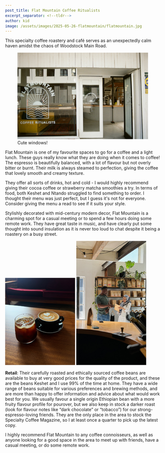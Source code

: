 ```yaml
---
post_title: Flat Mountain Coffee Ritualists
excerpt_separator: <!--tldr-->
author: kid
image: /assets/images/2025-05-26-flatmountain/flatmountain.jpg
---
```


This specialty coffee roastery and café serves as an unexpectedly calm haven amidst the chaos of Woodstock Main Road. 

<!--tldr-->

<figure>
    <img src="/assets/images/2025-05-26-flatmountain/flatmountain.jpg"
         alt="Flat Mountain Coffee Ritualists">
    <figcaption>Cute windows!</figcaption>
</figure>

Flat Mountain is one of my favourite spaces to go for a coffee and a light lunch. These guys really know what they are doing when it comes to coffee! The espresso is beautifully balanced, with a lot of flavour but not overly bitter or burnt. Their milk is always steamed to perfection, giving the coffee that lovely smooth and creamy texture.

They offer all sorts of drinks, hot and cold - I would highly recommend giving their cocoa coffee or strawberry matcha smoothies a try. In terms of food, both Keshet and Ntando struggled to find something to order. I thought their menu was just perfect, but I guess it's not for everyone. Consider giving the menu a read to see if it suits your style.

Stylishly decorated with mid-century modern decor, Flat Mountain is a charming spot for a casual meeting or to spend a few hours doing some remote work. They have great taste in music, and have clearly put some thought into sound insulation as it is never too loud to chat despite it being a roastery on a busy street.

<p id="these-images">
<img src="/assets/images/2025-05-26-flatmountain/flatmountain_drinks.jpg" width="45%">
<img src="/assets/images/2025-05-26-flatmountain/flatmountain_retail.jpg" width="45%">
</p>

**Retail**:
Their carefully roasted and ethically sourced coffee beans are available to buy at very good prices for the quality of the product, and these are the beans Keshet and I use 99% of the time at home. They have a wide range of beans suitable for various preferences and brewing methods, and are more than happy to offer information and advice about what would work best for you. We usually favour a single origin Ethiopian bean with a more fruity flavour profile for pourover, but we also keep in stock a darker roast (look for flavour notes like “dark chocolate” or “tobacco”) for our strong-espresso-loving friends.
They are the only place in the area to stock the Specialty Coffee Magazine, so I  at least once a quarter to pick up the latest copy.

I highly recommend Flat Mountain to any coffee connoisseurs, as well as anyone looking for a good space in the area to meet up with friends, have a casual meeting, or do some remote work.